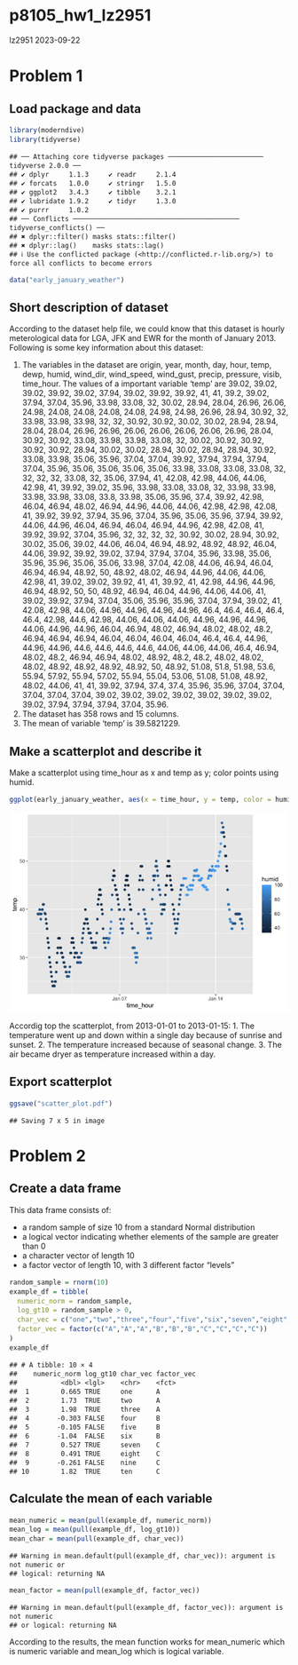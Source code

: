 p8105_hw1_lz2951
================
lz2951
2023-09-22

# Problem 1

## Load package and data

``` r
library(moderndive)
library(tidyverse)
```

    ## ── Attaching core tidyverse packages ──────────────────────── tidyverse 2.0.0 ──
    ## ✔ dplyr     1.1.3     ✔ readr     2.1.4
    ## ✔ forcats   1.0.0     ✔ stringr   1.5.0
    ## ✔ ggplot2   3.4.3     ✔ tibble    3.2.1
    ## ✔ lubridate 1.9.2     ✔ tidyr     1.3.0
    ## ✔ purrr     1.0.2     
    ## ── Conflicts ────────────────────────────────────────── tidyverse_conflicts() ──
    ## ✖ dplyr::filter() masks stats::filter()
    ## ✖ dplyr::lag()    masks stats::lag()
    ## ℹ Use the conflicted package (<http://conflicted.r-lib.org/>) to force all conflicts to become errors

``` r
data("early_january_weather")
```

## Short description of dataset

According to the dataset help file, we could know that this dataset is
hourly meterological data for LGA, JFK and EWR for the month of January
2013. Following is some key information about this dataset:

1.  The variables in the dataset are origin, year, month, day, hour,
    temp, dewp, humid, wind_dir, wind_speed, wind_gust, precip,
    pressure, visib, time_hour. The values of a important variable
    ‘temp’ are 39.02, 39.02, 39.02, 39.92, 39.02, 37.94, 39.02, 39.92,
    39.92, 41, 41, 39.2, 39.02, 37.94, 37.04, 35.96, 33.98, 33.08, 32,
    30.02, 28.94, 28.04, 26.96, 26.06, 24.98, 24.08, 24.08, 24.08,
    24.08, 24.98, 24.98, 26.96, 28.94, 30.92, 32, 33.98, 33.98, 33.98,
    32, 32, 30.92, 30.92, 30.02, 30.02, 28.94, 28.94, 28.04, 28.04,
    26.96, 26.96, 26.06, 26.06, 26.06, 26.06, 26.96, 28.04, 30.92,
    30.92, 33.08, 33.98, 33.98, 33.08, 32, 30.02, 30.92, 30.92, 30.92,
    30.92, 28.94, 30.02, 30.02, 28.94, 30.02, 28.94, 28.94, 30.92,
    33.08, 33.98, 35.06, 35.96, 37.04, 37.04, 39.92, 37.94, 37.94,
    37.94, 37.04, 35.96, 35.06, 35.06, 35.06, 35.06, 33.98, 33.08,
    33.08, 33.08, 32, 32, 32, 32, 33.08, 32, 35.06, 37.94, 41, 42.08,
    42.98, 44.06, 44.06, 42.98, 41, 39.92, 39.02, 35.96, 33.98, 33.08,
    33.08, 32, 33.98, 33.98, 33.98, 33.98, 33.08, 33.8, 33.98, 35.06,
    35.96, 37.4, 39.92, 42.98, 46.04, 46.94, 48.02, 46.94, 44.96, 44.06,
    44.06, 42.98, 42.98, 42.08, 41, 39.92, 39.92, 37.94, 35.96, 37.04,
    35.96, 35.06, 35.96, 37.94, 39.92, 44.06, 44.96, 46.04, 46.94,
    46.04, 46.94, 44.96, 42.98, 42.08, 41, 39.92, 39.92, 37.04, 35.96,
    32, 32, 32, 32, 30.92, 30.02, 28.94, 30.92, 30.02, 35.06, 39.02,
    44.06, 46.04, 46.94, 48.92, 48.92, 48.92, 46.04, 44.06, 39.92,
    39.92, 39.02, 37.94, 37.94, 37.04, 35.96, 33.98, 35.06, 35.96,
    35.96, 35.06, 35.06, 33.98, 37.04, 42.08, 44.06, 46.94, 46.04,
    46.94, 46.94, 48.92, 50, 48.92, 48.02, 46.94, 44.96, 44.06, 44.06,
    42.98, 41, 39.02, 39.02, 39.92, 41, 41, 39.92, 41, 42.98, 44.96,
    44.96, 46.94, 48.92, 50, 50, 48.92, 46.94, 46.04, 44.96, 44.06,
    44.06, 41, 39.02, 39.92, 37.94, 37.04, 35.06, 35.96, 35.96, 37.04,
    37.94, 39.02, 41, 42.08, 42.98, 44.06, 44.96, 44.96, 44.96, 44.96,
    46.4, 46.4, 46.4, 46.4, 46.4, 42.98, 44.6, 42.98, 44.06, 44.06,
    44.06, 44.96, 44.96, 44.96, 44.06, 44.96, 44.96, 46.04, 46.94,
    48.02, 46.94, 48.02, 48.02, 48.2, 46.94, 46.94, 46.94, 46.04, 46.04,
    46.04, 46.04, 46.4, 46.4, 44.96, 44.96, 44.96, 44.6, 44.6, 44.6,
    44.6, 44.06, 44.06, 44.06, 46.4, 46.94, 48.02, 48.2, 46.94, 46.94,
    48.02, 48.92, 48.2, 48.2, 48.02, 48.02, 48.02, 48.92, 48.92, 48.92,
    48.92, 50, 48.92, 51.08, 51.8, 51.98, 53.6, 55.94, 57.92, 55.94,
    57.02, 55.94, 55.04, 53.06, 51.08, 51.08, 48.92, 48.02, 44.06, 41,
    41, 39.92, 37.94, 37.4, 37.4, 35.96, 35.96, 37.04, 37.04, 37.04,
    37.04, 37.04, 39.02, 39.02, 39.02, 39.02, 39.02, 39.02, 39.02,
    39.02, 37.94, 37.94, 37.94, 37.04, 35.96.
2.  The dataset has 358 rows and 15 columns.
3.  The mean of variable ‘temp’ is 39.5821229.

## Make a scatterplot and describe it

Make a scatterplot using time_hour as x and temp as y; color points
using humid.

``` r
ggplot(early_january_weather, aes(x = time_hour, y = temp, color = humid)) + geom_point()
```

![](p8105_hw1_lz2951_files/figure-gfm/unnamed-chunk-2-1.png)<!-- -->

Accordig top the scatterplot, from 2013-01-01 to 2013-01-15: 1. The
temperature went up and down within a single day because of sunrise and
sunset. 2. The temperature increased because of seasonal change. 3. The
air became dryer as temperature increased within a day.

## Export scatterplot

``` r
ggsave("scatter_plot.pdf")
```

    ## Saving 7 x 5 in image

# Problem 2

## Create a data frame

This data frame consists of:

- a random sample of size 10 from a standard Normal distribution
- a logical vector indicating whether elements of the sample are greater
  than 0
- a character vector of length 10
- a factor vector of length 10, with 3 different factor “levels”

``` r
random_sample = rnorm(10)
example_df = tibble(
  numeric_norm = random_sample,
  log_gt10 = random_sample > 0,
  char_vec = c("one","two","three","four","five","six","seven","eight","nine","ten"),
  factor_vec = factor(c("A","A","A","B","B","B","C","C","C","C"))
)
example_df
```

    ## # A tibble: 10 × 4
    ##    numeric_norm log_gt10 char_vec factor_vec
    ##           <dbl> <lgl>    <chr>    <fct>     
    ##  1        0.665 TRUE     one      A         
    ##  2        1.73  TRUE     two      A         
    ##  3        1.98  TRUE     three    A         
    ##  4       -0.303 FALSE    four     B         
    ##  5       -0.105 FALSE    five     B         
    ##  6       -1.04  FALSE    six      B         
    ##  7        0.527 TRUE     seven    C         
    ##  8        0.491 TRUE     eight    C         
    ##  9       -0.261 FALSE    nine     C         
    ## 10        1.82  TRUE     ten      C

## Calculate the mean of each variable

``` r
mean_numeric = mean(pull(example_df, numeric_norm))
mean_log = mean(pull(example_df, log_gt10))
mean_char = mean(pull(example_df, char_vec))
```

    ## Warning in mean.default(pull(example_df, char_vec)): argument is not numeric or
    ## logical: returning NA

``` r
mean_factor = mean(pull(example_df, factor_vec))
```

    ## Warning in mean.default(pull(example_df, factor_vec)): argument is not numeric
    ## or logical: returning NA

According to the results, the mean function works for mean_numeric which
is numeric variable and mean_log which is logical variable.
